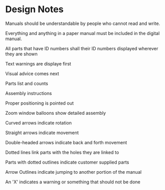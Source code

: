 Design Notes
===


Manuals should be understandable by people who cannot read and write.

Everything and anything in a paper manual must be included in the digital manual.

All parts that have ID numbers shall their ID numbers displayed wherever they are shown

Text warnings are displaye first

Visual advice comes next

Parts list and counts

Assembly instructions

Proper positioning is pointed out

Zoom window balloons show detailed assembly

Curved arrows indicate rotation

Straight arrows indicate movement

Double-headed arrows indicate back and forth movement

Dotted lines link parts with the holes they are linked to

Parts with dotted outlines indicate customer supplied parts

Arrow Outlines indicate jumping to another portion of the manual

An 'X' indicates a warning or something that should not be done 